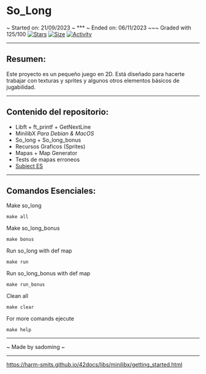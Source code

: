 # So_Long

~ Started on: 21/09/2023 ~ *** ~ Ended on: 06/11/2023 ~~~ Graded with 125/100
[![Stars](https://img.shields.io/github/stars/Sulig/So_Long?color=ffff00&label=Stars&logo=Stars&style=?style=flat)](https://github.com/Sulig/So_Long)
[![Size](https://img.shields.io/github/repo-size/Sulig/So_Long?color=blue&label=Size&logo=Size&style=?style=flat)](https://github.com/Sulig/So_Long)
[![Activity](https://img.shields.io/github/last-commit/Sulig/So_Long?color=orange&label=Last%20Commit&style=flat)](https://github.com/Sulig/So_Long)

***
## Resumen: 
Este proyecto es un pequeño juego en 2D. Está diseñado para hacerte
trabajar con texturas y sprites y algunos otros elementos básicos de jugabilidad.

***
## Contenido del repositorio:
- Libft + ft_printf + GetNextLine
- MinilibX *Para Debian & MacOS*
- So_long + So_long_bonus
- Recursos Graficos (Sprites)
- Mapas + Map Generator
- Tests de mapas erroneos
- [Subject ES](https://github.com/Sulig/So_Long/blob/master/SoLong.pdf)

***
## Comandos Esenciales:

Make so_long

    make all

Make so_long_bonus

    make bonus

Run so_long with def map

    make run

Run so_long_bonus with def map

    make run_bonus

Clean all

    make clear

For more comands ejecute

    make help

***
~ Made by sadoming ~ 
***

https://harm-smits.github.io/42docs/libs/minilibx/getting_started.html
